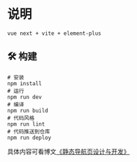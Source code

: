 # 说明

`vue next + vite + element-plus` 

## :hammer_and_wrench: 构建
```shell
# 安装
npm install
# 运行
npm run dev
# 编译
npm run build
# 代码风格
npm run lint
# 代码推送到仓库
npm run deploy
```


具体内容可看博文[《静态导航页设计与开发》](https://dstweihao.cn/?p=185 )





